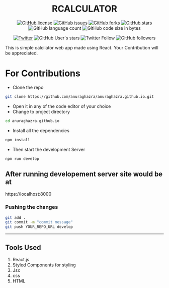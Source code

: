 <div align="center">

<h1 class="head" > RCALCULATOR</h1>
<!-- <style>
    @import url("https://fonts.googleapis.com/css2?family=Caveat&family=Mr+Bedfort&family=Neucha&display=swap");
    .head{
        font-family: 'Neucha', cursive;
        font-weight: 900;
    }
</style> -->
<div >


[![GitHub license](https://img.shields.io/github/license/Ps066/Rcalculator?color=success)](https://github.com/Ps066/Rcalculator/blob/master/LICENSE)
[![GitHub issues](https://img.shields.io/github/issues/Ps066/Rcalculator?color=orange)](https://github.com/Ps066/Rcalculator/issues)
[![GitHub forks](https://img.shields.io/github/forks/Ps066/Rcalculator)](https://github.com/Ps066/Rcalculator/network)
[![GitHub stars](https://img.shields.io/github/stars/Ps066/Rcalculator?color=yellow)](https://github.com/Ps066/Rcalculator/stargazers)
![GitHub language count](https://img.shields.io/github/languages/count/Ps066/Rcalculator)
![GitHub code size in bytes](https://img.shields.io/github/languages/code-size/Ps066/Rcalculator?color=red)

[![Twitter](https://img.shields.io/twitter/url?style=social&url=https%3A%2F%2Ftwitter.com%2FPs_066)](https://twitter.com/intent/tweet?text=Wow:&url=https%3A%2F%2Fgithub.com%2FPs066%2FRcalculator)
![GitHub User's stars](https://img.shields.io/github/stars/Ps066?style=social) 
![Twitter Follow](https://img.shields.io/twitter/follow/Ps_066?style=social)
 ![GitHub followers](https://img.shields.io/github/followers/Ps066?style=social)

</div>



</div>

This is simple  calcilator web app made using React.
Your Contribution will be appreciated.  

# For Contributions

- Clone the repo 

```bash
git clone https://github.com/anuraghazra/anuraghazra.github.io.git
```

- Open it in any of the code editor of your choice
- Change to project directory 

```bash
cd anuraghazra.github.io
```
- Install all the dependencies

```bash
npm install
```
- Then start the development Server
```
npm run develop
```


## After running developement server site would be at 

https://localhost:8000

### Pushing the changes

```bash
git add .
git commit -m "commit message"
git push YOUR_REPO_URL develop
```


---

 


## Tools Used

1. React.js 
2. Styled Components for styling
3. Jsx
4. css
5. HTML

